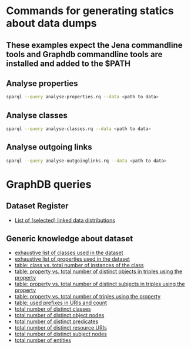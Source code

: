 # Commands for generating statics about data dumps

## These examples expect the Jena commandline tools and Graphdb commandline tools are installed and added to the $PATH

## Analyse properties

```bash
sparql --query analyse-properties.rq --data <path to data>
```

## Analyse classes

```bash
sparql --query analyse-classes.rq --data <path to data>
```

## Analyse outgoing links

```bash
sparql --query analyse-outgoinglinks.rq --data <path to data> 
```


# GraphDB queries

## Dataset Register

- [List of (selected) linked data distributions](https://triplestore.netwerkdigitaalerfgoed.nl/sparql?savedQueryName=Linked%20data%20distributies&owner=admin)

## Generic knowledge about dataset

- [exhaustive list of classes used in the dataset](https://triplestore.netwerkdigitaalerfgoed.nl/sparql?savedQueryName=KG%20-%20exhaustive%20list%20of%20classes%20used%20in%20the%20dataset&owner=kg)
- [exhaustive list of properties used in the dataset](https://triplestore.netwerkdigitaalerfgoed.nl/sparql?savedQueryName=KG%20-%20exhaustive%20list%20of%20properties%20used%20in%20the%20dataset&owner=kg)
- [table: class vs. total number of instances of the class](https://triplestore.netwerkdigitaalerfgoed.nl/sparql?savedQueryName=KG%20-%20table%3A%20class%20vs.%20total%20number%20of%20instances%20of%20the%20class&owner=kg)
- [table: property vs. total number of distinct objects in triples using the property](https://triplestore.netwerkdigitaalerfgoed.nl/sparql?savedQueryName=KG%20-%20table%3A%20property%20vs.%20total%20number%20of%20distinct%20objects%20in%20triples%20using%20the%20property&owner=kg)
- [table: property vs. total number of distinct subjects in triples using the property](https://triplestore.netwerkdigitaalerfgoed.nl/sparql?savedQueryName=KG%20-%20table%3A%20property%20vs.%20total%20number%20of%20distinct%20subjects%20in%20triples%20using%20the%20property&owner=kg)
- [table: property vs. total number of triples using the property](https://triplestore.netwerkdigitaalerfgoed.nl/sparql?savedQueryName=KG%20-%20table%3A%20property%20vs.%20total%20number%20of%20triples%20using%20the%20property&owner=kg)
- [table: used prefixes in URIs and count](https://triplestore.netwerkdigitaalerfgoed.nl/sparql?savedQueryName=KG%20-%20table%3A%20used%20prefixes%20in%20URIs%20and%20count&owner=kg)
- [total number of distinct classes](https://triplestore.netwerkdigitaalerfgoed.nl/sparql?savedQueryName=KG%20-%20total%20number%20of%20distinct%20classes&owner=kg)
- [total number of distinct object nodes](https://triplestore.netwerkdigitaalerfgoed.nl/sparql?savedQueryName=KG%20-%20total%20number%20of%20distinct%20object%20nodes&owner=kg)
- [total number of distinct predicates](https://triplestore.netwerkdigitaalerfgoed.nl/sparql?savedQueryName=KG%20-%20total%20number%20of%20distinct%20predicates&owner=kg)
- [total number of distinct resource URIs](https://triplestore.netwerkdigitaalerfgoed.nl/sparql?savedQueryName=KG%20-%20total%20number%20of%20distinct%20resource%20URIs&owner=kg)
- [total number of distinct subject nodes](https://triplestore.netwerkdigitaalerfgoed.nl/sparql?savedQueryName=KG%20-%20total%20number%20of%20distinct%20subject%20nodes&owner=kg)
- [total number of entities](https://triplestore.netwerkdigitaalerfgoed.nl/sparql?savedQueryName=KG%20-%20total%20number%20of%20entities&owner=kg)
